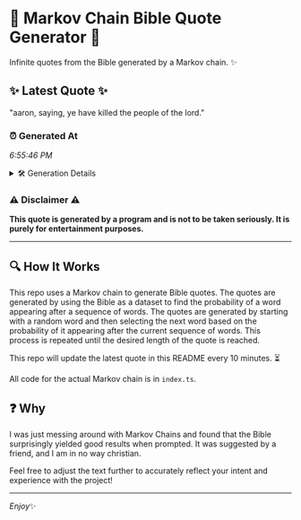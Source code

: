 # 📖 Markov Chain Bible Quote Generator 📖

Infinite quotes from the Bible generated by a Markov chain. ✨

## ✨ Latest Quote ✨
"aaron, saying, ye have killed the people of the lord."

### ⏰ Generated At
*6:55:46 PM*

<details>
    <summary>🛠️ Generation Details</summary>
    <p>
        <strong>🌱 Seed:</strong> aaron,<br>
        <strong>🔄 Iterations:</strong> 9<br>
        <strong>📜 Context History:</strong><br>[ aaron, ]: saying,<br>[ aaron,, saying, ]: ye<br>[ aaron,, saying,, ye ]: have<br>[ aaron,, saying,, ye, have ]: killed<br>[ aaron,, saying,, ye, have, killed ]: the<br>[ aaron,, saying,, ye, have, killed, the ]: people<br>[ saying,, ye, have, killed, the, people ]: of<br>[ ye, have, killed, the, people, of ]: the<br>[ have, killed, the, people, of, the ]: lord.<br>
    </p>
</details>

### ⚠️ Disclaimer ⚠️
**This quote is generated by a program and is not to be taken seriously. It is purely for entertainment purposes.**

---

## 🔍 How It Works

This repo uses a Markov chain to generate Bible quotes. The quotes are generated by using the Bible as a dataset to find the probability of a word appearing after a sequence of words. The quotes are generated by starting with a random word and then selecting the next word based on the probability of it appearing after the current sequence of words. This process is repeated until the desired length of the quote is reached.

This repo will update the latest quote in this README every 10 minutes. ⏳

All code for the actual Markov chain is in `index.ts`.

## ❓ Why

I was just messing around with Markov Chains and found that the Bible surprisingly yielded good results when prompted. 
It was suggested by a friend, and I am in no way christian.

Feel free to adjust the text further to accurately reflect your intent and experience with the project!

---

*Enjoy*✨
